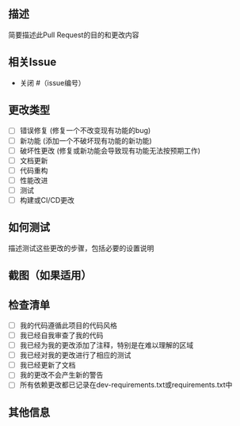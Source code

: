 ## 描述
简要描述此Pull Request的目的和更改内容

## 相关Issue
- 关闭 #（issue编号）

## 更改类型
- [ ] 错误修复 (修复一个不改变现有功能的bug)
- [ ] 新功能 (添加一个不破坏现有功能的新功能)
- [ ] 破坏性更改 (修复或新功能会导致现有功能无法按预期工作)
- [ ] 文档更新
- [ ] 代码重构
- [ ] 性能改进
- [ ] 测试
- [ ] 构建或CI/CD更改

## 如何测试
描述测试这些更改的步骤，包括必要的设置说明

## 截图（如果适用）

## 检查清单
- [ ] 我的代码遵循此项目的代码风格
- [ ] 我已经自我审查了我的代码
- [ ] 我已经为我的更改添加了注释，特别是在难以理解的区域
- [ ] 我已经对我的更改进行了相应的测试
- [ ] 我已经更新了文档
- [ ] 我的更改不会产生新的警告
- [ ] 所有依赖更改都已记录在dev-requirements.txt或requirements.txt中

## 其他信息
